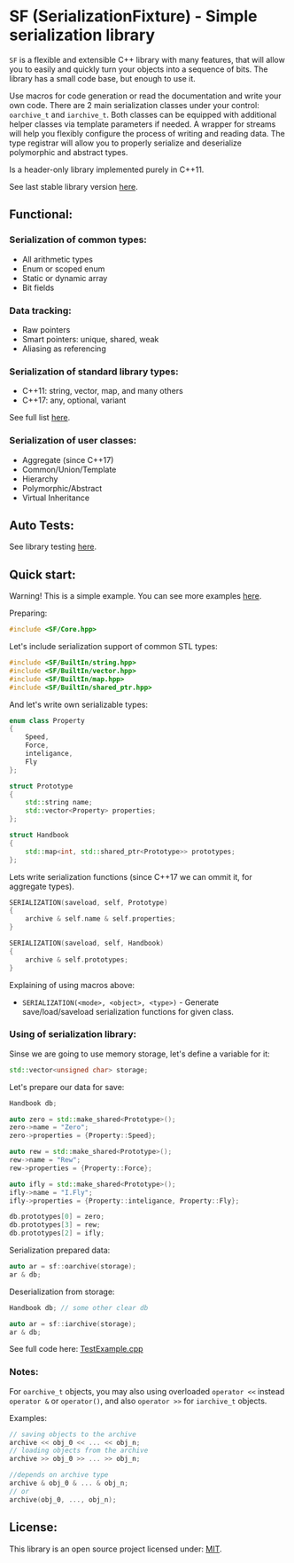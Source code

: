 # SF (SerializationFixture) - Simple serialization library

`SF` is a flexible and extensible C++ library with many features, that will allow you to easily
and quickly turn your objects into a sequence of bits.
The library has a small code base, but enough to use it.

Use macros for code generation or read the documentation and write your own code.
There are 2 main serialization classes under your control: `oarchive_t` and `iarchive_t`.
Both classes can be equipped with additional helper classes via template parameters if needed.
A wrapper for streams will help you flexibly configure the process of writing and reading data.
The type registrar will allow you to properly serialize and deserialize polymorphic and abstract types.

Is a header-only library implemented purely in C++11.

See last stable library version [here](https://github.com/Sigma-Ryden/SerializationFixture/tree/master/package).

## Functional:

### Serialization of common types:
- All arithmetic types
- Enum or scoped enum
- Static or dynamic array
- Bit fields

### Data tracking:
- Raw pointers
- Smart pointers: unique, shared, weak
- Aliasing as referencing

### Serialization of standard library types:
- C++11: string, vector, map, and many others
- C++17: any, optional, variant

See full list [here](https://github.com/Sigma-Ryden/SerializationFixture/tree/master/include/SF/BuiltIn).
### Serialization of user classes:
- Aggregate (since C++17)
- Common/Union/Template
- Hierarchy
- Polymorphic/Abstract
- Virtual Inheritance

## Auto Tests:
See library testing [here](https://github.com/Sigma-Ryden/SerializationFixture/tree/master/test).

## Quick start:
Warning! This is a simple example. You can see more examples [here](https://github.com/Sigma-Ryden/SerializationFixture/tree/master/test/).

Preparing:

```C++
#include <SF/Core.hpp>
```
Let's include serialization support of common STL types:
```C++
#include <SF/BuiltIn/string.hpp>
#include <SF/BuiltIn/vector.hpp>
#include <SF/BuiltIn/map.hpp>
#include <SF/BuiltIn/shared_ptr.hpp>
```
And let's write own serializable types:
```C++
enum class Property
{
    Speed,
    Force,
    inteligance,
    Fly
};

struct Prototype
{
    std::string name;
    std::vector<Property> properties;
};

struct Handbook
{
    std::map<int, std::shared_ptr<Prototype>> prototypes;
};
```
Lets write serialization functions (since C++17 we can ommit it, for aggregate types).
```C++
SERIALIZATION(saveload, self, Prototype)
{
    archive & self.name & self.properties;
}

SERIALIZATION(saveload, self, Handbook)
{
    archive & self.prototypes;
}
```
Explaining of using macros above:
- ```SERIALIZATION(<mode>, <object>, <type>)``` - Generate save/load/saveload serialization functions for given class.

### Using of serialization library:

Sinse we are going to use memory storage, let's define a variable for it:
```C++
std::vector<unsigned char> storage;
```
Let's prepare our data for save:
```C++
Handbook db;

auto zero = std::make_shared<Prototype>();
zero->name = "Zero";
zero->properties = {Property::Speed};

auto rew = std::make_shared<Prototype>();
rew->name = "Rew";
rew->properties = {Property::Force};

auto ifly = std::make_shared<Prototype>();
ifly->name = "I.Fly";
ifly->properties = {Property::inteligance, Property::Fly};

db.prototypes[0] = zero;
db.prototypes[3] = rew;
db.prototypes[2] = ifly;
```

Serialization prepared data:
```C++
auto ar = sf::oarchive(storage);
ar & db;
```

Deserialization from storage:
```C++
Handbook db; // some other clear db

auto ar = sf::iarchive(storage);
ar & db;
```
See full code here: [TestExample.cpp](https://github.com/Sigma-Ryden/SerializationFixture/tree/master/test/TestExample.cpp)

### Notes:
For ```oarchive_t``` objects, you may also using overloaded ```operator <<``` instead ```operator &```
or ```operator()```, and also ```operator >>``` for ```iarchive_t``` objects.

Examples:
```C++
// saving objects to the archive
archive << obj_0 << ... << obj_n;
// loading objects from the archive
archive >> obj_0 >> ... >> obj_n;

//depends on archive type
archive & obj_0 & ... & obj_n;
// or
archive(obj_0, ..., obj_n);
```
## License:
This library is an open source project licensed under: [MIT](https://opensource.org/licenses/MIT).
